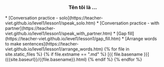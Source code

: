 <h3><center>Tên tôi là ...</center></h3>
* [Conversation practice - solo](https://teacher-viet.github.io/level1/lesson1/speak_solo.htm)
* [Conversation practice - with partner](https://teacher-viet.github.io/level1/lesson1/speak_with_partner.htm)
* [Gap fill](https://teacher-viet.github.io/level1/lesson1/gap_fill.htm)
* [Arrange words to make sentences](https://teacher-viet.github.io/level1/lesson1/arrange_words.htm)
{% for file in site.static_files %}
{% if file.extname == ".md" %}
[{{ file.basename }}]({{site.baseurl}}/{{file.basename}}.html)
{% endif %}
{% endfor %}
